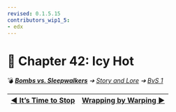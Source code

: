 ```yaml
---
revised: 0.1.5.15
contributors_wip1_5:
- edx
---
```


# 📄 Chapter 42: Icy Hot

💣 ***[Bombs vs. Sleepwalkers][home]** ➔ [Story and Lore][story] ➔ [BvS 1][story_bvs1]*

| [◀️ It’s Time to Stop][prev] | [Wrapping by Warping ▶️][next] |
| --: | :-- |

[home]: /README.md
[prev]: /story/bvs1/41_its_time_to_stop.md
[next]: /story/bvs1/43_wrapping_by_warping.md
[story]: /story/readme.md
[story_bvs1]: /story/bvs1/readme.md

